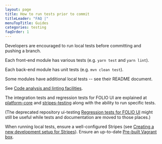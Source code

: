 ```yaml
---
layout: page
title: How to run tests prior to commit
titleLeader: "FAQ |"
menuTopTitle: Guides
categories: testing
faqOrder: 1
---
```


Developers are encouraged to run local tests before committing and pushing a branch.

Each front-end module has various tests (e.g. `yarn test` and `yarn lint`).

Each back-end module has unit tests (e.g. `mvn clean test`).

Some modules have additional local tests -- see their README document.

See [Code analysis and linting facilities](/guides/code-analysis/).

The integration tests and regression tests for FOLIO UI are explained at 
[platform-core](https://github.com/folio-org/platform-core)
and
[stripes-testing](https://github.com/folio-org/stripes-testing)
along with the ability to run specific tests.

(The deprecated repository ui-testing [Regression tests for FOLIO UI](https://github.com/folio-org/ui-testing) might still be useful while tests and documentation are moved to those places.)

When running local tests, ensure a well-configured Stripes (see [Creating a new development setup for Stripes](https://github.com/folio-org/stripes/blob/master/doc/new-development-setup.md)). Ensure an up-to-date [Pre-built Vagrant box](https://github.com/folio-org/folio-ansible/blob/master/doc/index.md).
